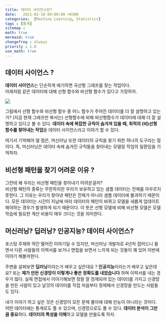 ```yaml
---
title: 데이터 사이언스란? 
date:   2021-02-10 09:00:00 +0300
categories:  [Machine Learning, Statistics]
tags : [통계]
sitemap :
math: true
mermaid: true
changefreq : always
priority : 1.0
use_math: true
---
```



## 데이터 사이언스 ? 

**데이터 사이언스**는 단순하게 애기하면 곡선형 그래프를 찾는 작업이다.  
아래처럼 같은 데이터에 대해 선형 함수와 비선형 함수가 있다고 가정하자. 


<img src="../../assets/images/data-science.jpg">


그림에서 선형 함수와 비선형 함수 중 어느 함수가 주어진 데이터를 더 잘 설명하고 있는가? (지금 현재 그래프만 봐서는) 선형함수에 비해 비선형함수가 데이터에 대해 더 잘 설명하고 있다고 볼 수 있다. **데이터 속에 복잡한 규칙이 숨겨져 있을 때, 최적의 (비)선형 함수를 찾아내는 작업**을 데이터 사이언스라고 이야기 할 수 있다. 

여기서 기억해야 댈 점은, 머신러닝 또한 데이터의 규칙을 찾기 위한 하나의 도구라는 점이다. 즉, 머신러닝은 데이터 속에 숨겨진 규칙들을 찾아내는 모델링 작업의 일환임을 기억하자. 


## 비선형 패턴을 찾기 어려운 이유 ? 

그런데 왜 우리는 비선형 패턴을 찾아내기 어려운걸까?   
비선형 패턴의 종류는 무한하지만 우리가 보유하고 있는 샘플 데이터는 전체를 아우르지 못한다. 그 이유는 우리가 찾아낸 패턴은 전체가 아니라 샘플 데이터에 불과하기 때문이다. 모든 데이터는 시간이 지남에 따라 데이터의 패턴이 바뀌고 모델을 새롭게 업데이트 해야하는 경우가 발생하게 되기 때문이다. 이 뜻은 선형 모델에 비해 비선형 모델은 모델 학습에 필요한 계산 비용이 매우 크다는 것을 의미한다. 


## 머신러닝? 딥러닝? 인공지능? 데이터 사이언스? 

포스팅 주제와 약간 떨어진 이야기일 수 있지만, 머신러닝 개발자로 4년차 접어드니 들면서 다른 사람들의 이력서를 보거나 면접을 보면서 느끼게 되는 것들이 꽤 있어 이번에 이야기 해볼까한다.  

주변을 살펴보면 **딥러닝**이라는거 배우고 싶은데요 ? **인공지능**이라는거 배우고 싶은데요? 또는 **제가 만든 신경망이 이렇게나 좋은 정확도를 내었습니다** 하며 이력서를 내는 경우가 많다. 실제 면접에서 이야기해보면 정말 잘 정제되어 있는 데이터를 가지고 신경망을 만든 사람이 있고 날것의 데이터를 직접 처음부터 정제해서 신경망을 만드는 사람들도 있다.  

내가 이야기 하고 싶은 것은 신경망이 모든 문제 풀이에 대해 만능이 아니라는 것이다. 어떤 데이터에는 통계로도 풀 수 있으며, 신경망으로도 풀 수 있다. **데이터 분석이 그만큼 중요**하다. **데이터의 특성을 이해**하고 모델을 만들도록 하자. 




